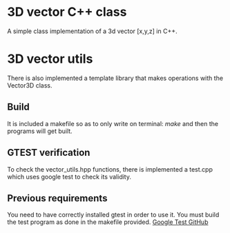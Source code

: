 # 3D vector C++ class
A simple class implementation of a 3d vector [x,y,z] in C++.

# 3D vector utils
There is also implemented a template library that makes operations with the Vector3D class. 

## Build
It is included a makefile so as to only write on terminal: *make* and then the programs will get built.

## GTEST verification
To check the vector_utils.hpp functions, there is implemented a test.cpp which uses google test to check its validity.

## Previous requirements
You need to have correctly installed gtest in order to use it. You must build the test program as done in the makefile provided. [Google Test GitHub](https://github.com/google/googletest)
